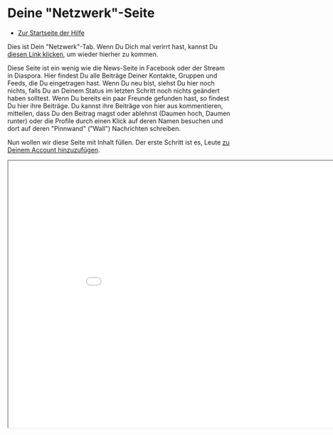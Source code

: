 Deine "Netzwerk"-Seite
==============

* [Zur Startseite der Hilfe](help)

Dies ist Dein "Netzwerk"-Tab. Wenn Du Dich mal verirrt hast, kannst Du <a href="help/Quick-Start-network">diesen Link klicken</a>, um wieder hierher zu kommen. 

Diese Seite ist ein wenig wie die News-Seite in Facebook oder der Stream in Diaspora. Hier findest Du alle Beiträge Deiner Kontakte, Gruppen und Feeds, die Du eingetragen hast. Wenn Du neu bist, siehst Du hier noch nichts, falls Du an Deinem Status im letzten Schritt noch nichts geändert haben solltest. Wenn Du bereits ein paar Freunde gefunden hast, so findest Du hier ihre Beiträge. Du kannst ihre Beiträge von hier aus kommentieren, mitteilen, dass Du den Beitrag magst oder ablehnst (Daumen hoch, Daumen runter) oder die Profile durch einen Klick auf deren Namen besuchen und dort auf deren "Pinnwand" ("Wall") Nachrichten schreiben. 

Nun wollen wir diese Seite mit Inhalt füllen. Der erste Schritt ist es, Leute <a href="help/Quick-Start-makingnewfriends">zu Deinem Account hinzuzufügen</a>.

<iframe src="network" width="950" height="600"></iframe>


